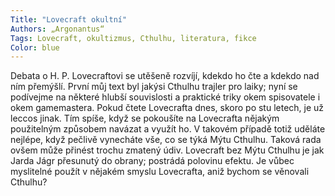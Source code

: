 ```yaml
---
Title: "Lovecraft okultní"
Authors: „Argonantus“
Tags: Lovecraft, okultizmus, Cthulhu, literatura, fikce
Color: blue
---
```

Debata o H. P. Lovecraftovi se utěšeně rozvíjí,
kdekdo ho čte a kdekdo nad ním přemýšlí. První
můj text byl jakýsi Cthulhu trajler pro laiky;
nyní se podívejme na některé hlubší souvislosti
a praktické triky okem spisovatele i okem gamemastera.
Pokud čtete Lovecrafta dnes, skoro
po stu letech, je už leccos jinak. Tím spíše,
když se pokoušíte na Lovecrafta nějakým použitelným
způsobem navázat a využít ho. V takovém
případě totiž uděláte nejlépe, když pečlivě
vynecháte vše, co se týká Mýtu Cthulhu.
Taková rada ovšem může přinést trochu zmatený
údiv. Lovecraft bez Mýtu Cthulhu je jak
Jarda Jágr přesunutý do obrany; postrádá polovinu
efektu. Je vůbec myslitelné použít v nějakém
smyslu Lovecrafta, aniž bychom se věnovali
Cthulhu?
